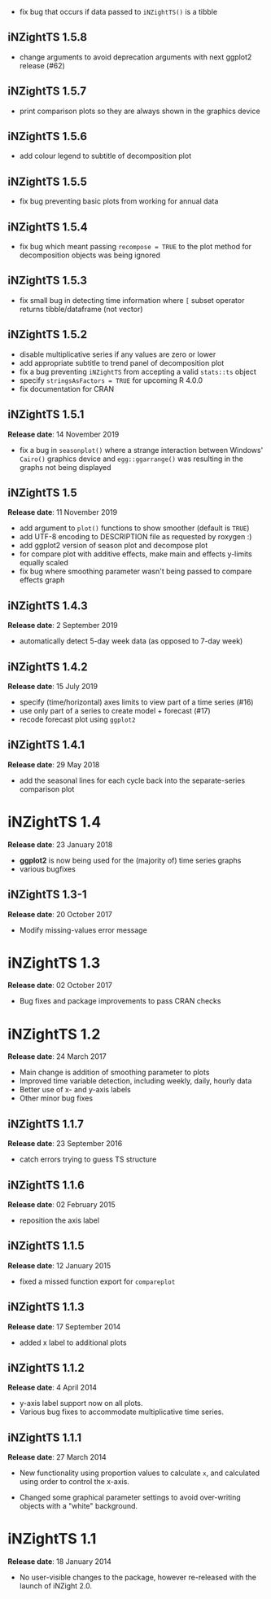 - fix bug that occurs if data passed to `iNZightTS()` is a tibble

## iNZightTS 1.5.8

- change arguments to avoid deprecation arguments with next ggplot2 release (#62)

## iNZightTS 1.5.7

- print comparison plots so they are always shown in the graphics device

## iNZightTS 1.5.6

- add colour legend to subtitle of decomposition plot

## iNZightTS 1.5.5

- fix bug preventing basic plots from working for annual data

## iNZightTS 1.5.4

- fix bug which meant passing `recompose = TRUE` to the plot method for decomposition objects was being ignored

## iNZightTS 1.5.3

- fix small bug in detecting time information where `[` subset operator returns tibble/dataframe (not vector)

## iNZightTS 1.5.2

- disable multiplicative series if any values are zero or lower
- add appropriate subtitle to trend panel of decomposition plot
- fix a bug preventing `iNZightTS` from accepting a valid `stats::ts` object
- specify `stringsAsFactors = TRUE` for upcoming R 4.0.0
- fix documentation for CRAN

## iNZightTS 1.5.1

**Release date**: 14 November 2019

- fix a bug in `seasonplot()` where a strange interaction between Windows' `Cairo()` graphics device and `egg::ggarrange()` was resulting in the graphs not being displayed

## iNZightTS 1.5

**Release date**: 11 November 2019

- add argument to `plot()` functions to show smoother (default is `TRUE`)
- add UTF-8 encoding to DESCRIPTION file as requested by roxygen :)
- add ggplot2 version of season plot and decompose plot
- for compare plot with additive effects, make main and effects y-limits equally scaled
- fix bug where smoothing parameter wasn't being passed to compare effects graph

## iNZightTS 1.4.3

**Release date**: 2 September 2019

- automatically detect 5-day week data (as opposed to 7-day week)

## iNZightTS 1.4.2

**Release date**: 15 July 2019

- specify (time/horizontal) axes limits to view part of a time series (#16)
- use only part of a series to create model + forecast (#17)
- recode forecast plot using `ggplot2`

## iNZightTS 1.4.1

**Release date**: 29 May 2018

- add the seasonal lines for each cycle back into the separate-series comparison plot

# iNZightTS 1.4

**Release date**: 23 January 2018

- **ggplot2** is now being used for the (majority of) time series graphs
- various bugfixes

## iNZightTS 1.3-1

**Release date**: 20 October 2017

- Modify missing-values error message

# iNZightTS 1.3

**Release date**: 02 October 2017

- Bug fixes and package improvements to pass CRAN checks

# iNZightTS 1.2

**Release date**: 24 March 2017

- Main change is addition of smoothing parameter to plots
- Improved time variable detection, including weekly, daily, hourly data
- Better use of x- and y-axis labels
- Other minor bug fixes

## iNZightTS 1.1.7

**Release date**: 23 September 2016

- catch errors trying to guess TS structure

## iNZightTS 1.1.6

**Release date**: 02 February 2015

- reposition the axis label

## iNZightTS 1.1.5

**Release date**: 12 January 2015

- fixed a missed function export for `compareplot`

## iNZightTS 1.1.3

**Release date**: 17 September 2014

- added x label to additional plots

## iNZightTS 1.1.2

**Release date**: 4 April 2014

- y-axis label support now on all plots.
- Various bug fixes to accommodate multiplicative time series.

## iNZightTS 1.1.1

**Release date**: 27 March 2014

- New functionality using proportion values to calculate `x`,
  and calculated using order to control the x-axis.

- Changed some graphical parameter settings to avoid
  over-writing objects with a "white" background.

# iNZightTS 1.1

**Release date**: 18 January 2014

- No user-visible changes to the package, however re-released with the
  launch of iNZight 2.0.
